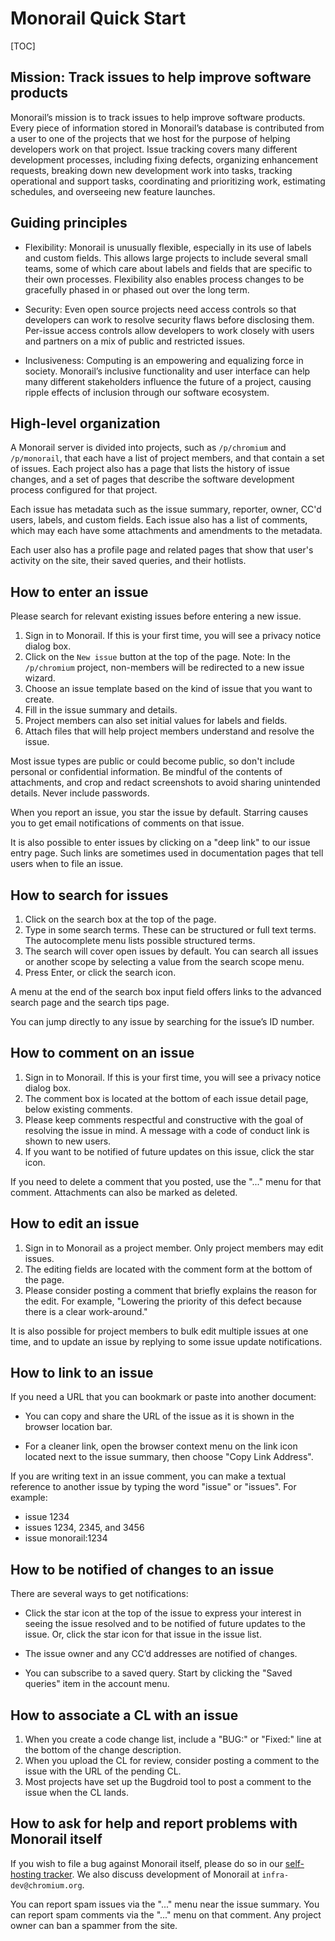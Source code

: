 # Monorail Quick Start

[TOC]

## Mission: Track issues to help improve software products

Monorail’s mission is to track issues to help improve software
products.  Every piece of information stored in Monorail’s database is
contributed from a user to one of the projects that we host for the
purpose of helping developers work on that project.  Issue tracking
covers many different development processes, including fixing defects,
organizing enhancement requests, breaking down new development work
into tasks, tracking operational and support tasks, coordinating and
prioritizing work, estimating schedules, and overseeing new feature
launches.


## Guiding principles

* Flexibility: Monorail is unusually flexible, especially in its use
  of labels and custom fields.  This allows large projects to include
  several small teams, some of which care about labels and fields that
  are specific to their own processes.  Flexibility also enables
  process changes to be gracefully phased in or phased out over the
  long term.

* Security: Even open source projects need access controls so that
  developers can work to resolve security flaws before disclosing
  them.  Per-issue access controls allow developers to work closely
  with users and partners on a mix of public and restricted issues.

* Inclusiveness: Computing is an empowering and equalizing force in
  society.  Monorail’s inclusive functionality and user interface can
  help many different stakeholders influence the future of a project,
  causing ripple effects of inclusion through our software ecosystem.


## High-level organization

A Monorail server is divided into projects, such as `/p/chromium` and
`/p/monorail`, that each have a list of project members, and that
contain a set of issues.  Each project also has a page that lists the
history of issue changes, and a set of pages that describe the software
development process configured for that project.

Each issue has metadata such as the issue summary, reporter, owner,
CC'd users, labels, and custom fields.  Each issue also has a list of
comments, which may each have some attachments and amendments to the
metadata.

Each user also has a profile page and related pages that show that user's
activity on the site, their saved queries, and their hotlists.


## How to enter an issue

Please search for relevant existing issues before entering a new issue.

1. Sign in to Monorail.  If this is your first time, you will see a
   privacy notice dialog box.
1. Click on the `New issue` button at the top of the page.
   Note: In the `/p/chromium` project, non-members will be redirected
   to a new issue wizard.
1. Choose an issue template based on the kind of issue that you want
   to create.
1. Fill in the issue summary and details.
1. Project members can also set initial values for labels and fields.
1. Attach files that will help project members understand and
   resolve the issue.

Most issue types are public or could become public, so don't include
personal or confidential information.  Be mindful of the contents of
attachments, and crop and redact screenshots to avoid sharing
unintended details.  Never include passwords.

When you report an issue, you star the issue by default.  Starring
causes you to get email notifications of comments on that issue.

It is also possible to enter issues by clicking on a "deep link" to
our issue entry page.  Such links are sometimes used in documentation
pages that tell users when to file an issue.


## How to search for issues

1. Click on the search box at the top of the page.
1. Type in some search terms.  These can be structured or full text terms.
   The autocomplete menu lists possible structured terms.
1. The search will cover open issues by default.  You can search all
   issues or another scope by selecting a value from the search scope
   menu.
1. Press Enter, or click the search icon.

A menu at the end of the search box input field offers links to the
advanced search page and the search tips page.

You can jump directly to any issue by searching for the issue’s ID
number.


## How to comment on an issue

1. Sign in to Monorail.  If this is your first time, you will see a
   privacy notice dialog box.
1. The comment box is located at the bottom of each issue detail page,
   below existing comments.
1. Please keep comments respectful and constructive with the goal of
   resolving the issue in mind.  A message with a code of conduct link
   is shown to new users.
1. If you want to be notified of future updates on this issue, click
   the star icon.

If you need to delete a comment that you posted, use the "..." menu
for that comment.  Attachments can also be marked as deleted.


## How to edit an issue

1. Sign in to Monorail as a project member.  Only project members may
   edit issues.
1. The editing fields are located with the comment form at the bottom
   of the page.
1. Please consider posting a comment that briefly explains the reason
   for the edit.  For example, "Lowering the priority of this defect
   because there is a clear work-around."

It is also possible for project members to bulk edit multiple issues
at one time, and to update an issue by replying to some issue update
notifications.


## How to link to an issue

If you need a URL that you can bookmark or paste into another document:

* You can copy and share the URL of the issue as it is shown in the
  browser location bar.

* For a cleaner link, open the browser context menu on the link icon
  located next to the issue summary, then choose "Copy Link Address".

If you are writing text in an issue comment, you can make a textual
reference to another issue by typing the word "issue" or "issues".  For
example:

* issue 1234
* issues 1234, 2345, and 3456
* issue monorail:1234


## How to be notified of changes to an issue

There are several ways to get notifications:

* Click the star icon at the top of the issue to express your interest
  in seeing the issue resolved and to be notified of future updates to
  the issue.  Or, click the star icon for that issue in the issue list.

* The issue owner and any CC’d addresses are notified of changes.

* You can subscribe to a saved query.  Start by clicking the "Saved
  queries" item in the account menu.


## How to associate a CL with an issue

1. When you create a code change list, include a "BUG:" or "Fixed:"
   line at the bottom of the change description.
1. When you upload the CL for review, consider posting a comment to
   the issue with the URL of the pending CL.
1. Most projects have set up the Bugdroid tool to post a comment to
   the issue when the CL lands.


## How to ask for help and report problems with Monorail itself

<!-- This is purposely written in a couple different places to make it
     easier for users to find. -->

If you wish to file a bug against Monorail itself, please do so in our
[self-hosting tracker](https://bugs.chromium.org/p/monorail/issues/entry).
We also discuss development of Monorail at `infra-dev@chromium.org`.

You can report spam issues via the "..." menu near the issue summary.
You can report spam comments via the "..." menu on that comment.  Any
project owner can ban a spammer from the site.
